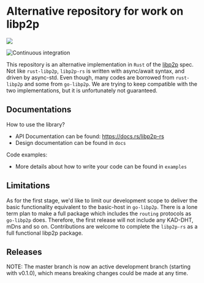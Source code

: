 # Alternative repository for work on libp2p

<a href="http://libp2p.io/"><img src="https://img.shields.io/badge/project-libp2p-yellow.svg?style=flat-square" /></a>

![Continuous integration](https://github.com/netwarps/libp2p-rs/workflows/Continuous%20integration/badge.svg?branch=master)

This repository is an alternative implementation in `Rust` of the [libp2p](https://libp2p.io) spec. Not like `rust-libp2p`, `libp2p-rs` is written with async/await syntax, and driven by async-std. Even though, many codes are borrowed from `rust-libp2p` and some from `go-libp2p`. We are trying to keep compatible with the two implementations, but it is unfortunately not guaranteed.

## Documentations

How to use the library?

- API Documentation can be found: https://docs.rs/libp2p-rs
- Design documentation can be found in `docs`

Code examples:

- More details about how to write your code can be found in `examples`


## Limitations

As for the first stage, we'd like to limit our development scope to deliver the basic functionality equivalent to the basic-host in `go-libp2p`. There is a lone term plan to make a full package which includes the `routing` protocols as `go-libp2p` does. Therefore, the first release will not include any KAD-DHT, mDns and so on. Contributions are welcome to complete the `libp2p-rs` as a full functional libp2p package.     


## Releases

NOTE: The master branch is now an active development branch (starting with v0.1.0), which means breaking changes could be made at any time. 